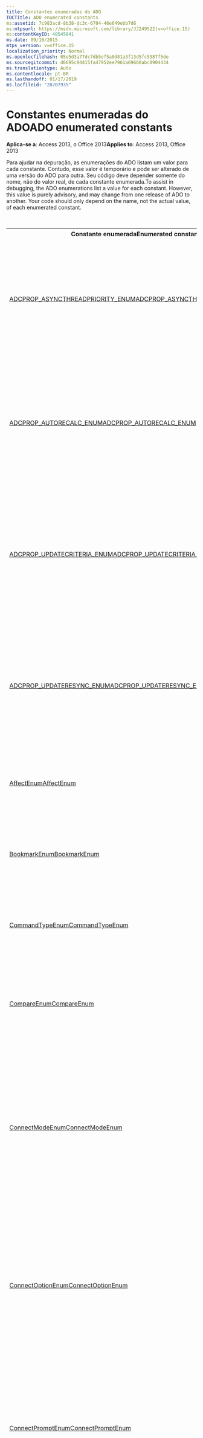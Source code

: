 ```yaml
---
title: Constantes enumeradas do ADO
TOCTitle: ADO enumerated constants
ms:assetid: 7c983acd-8b38-dc3c-6704-46e649ebb7d6
ms:mtpsurl: https://msdn.microsoft.com/library/JJ249522(v=office.15)
ms:contentKeyID: 48545841
ms.date: 09/18/2015
mtps_version: v=office.15
localization_priority: Normal
ms.openlocfilehash: 05e5d3a77dc7db5ef5a0d81a3f13d5fc5987f5de
ms.sourcegitcommit: d6695c94415fa47952ee7961a69660abc0904434
ms.translationtype: Auto
ms.contentlocale: pt-BR
ms.lasthandoff: 01/17/2019
ms.locfileid: "28707935"
---
```

# <a name="ado-enumerated-constants"></a><span data-ttu-id="214d0-102">Constantes enumeradas do ADO</span><span class="sxs-lookup"><span data-stu-id="214d0-102">ADO enumerated constants</span></span>

<span data-ttu-id="214d0-103">**Aplica-se a**: Access 2013, o Office 2013</span><span class="sxs-lookup"><span data-stu-id="214d0-103">**Applies to**: Access 2013, Office 2013</span></span>

<span data-ttu-id="214d0-p101">Para ajudar na depuração, as enumerações do ADO listam um valor para cada constante. Contudo, esse valor é temporário e pode ser alterado de uma versão do ADO para outra. Seu código deve depender somente do nome, não do valor real, de cada constante enumerada.</span><span class="sxs-lookup"><span data-stu-id="214d0-p101">To assist in debugging, the ADO enumerations list a value for each constant. However, this value is purely advisory, and may change from one release of ADO to another. Your code should only depend on the name, not the actual value, of each enumerated constant.</span></span>

<br/>

<table>
<colgroup>
<col style="width: 50%" />
<col style="width: 50%" />
</colgroup>
<tbody>
<tr class="even">
<th><span data-ttu-id="214d0-107">Constante enumerada</span><span class="sxs-lookup"><span data-stu-id="214d0-107">Enumerated constant</span></span></th>
<th><span data-ttu-id="214d0-108">Descrição</span><span class="sxs-lookup"><span data-stu-id="214d0-108">Description</span></span></th>
</tr>
<tr class="odd">
<td><p><span data-ttu-id="214d0-109"><a href="adcprop-asyncthreadpriority-enum.md">ADCPROP_ASYNCTHREADPRIORITY_ENUM</a></span><span class="sxs-lookup"><span data-stu-id="214d0-109"><a href="adcprop-asyncthreadpriority-enum.md">ADCPROP_ASYNCTHREADPRIORITY_ENUM</a></span></span></p></td>
<td><p><span data-ttu-id="214d0-110">Para um objeto do <strong>Recordset</strong> RDS, especifica a prioridade de execução do encadeamento assíncrono que recupera os dados.</span><span class="sxs-lookup"><span data-stu-id="214d0-110">For an RDS <strong>Recordset</strong> object, specifies the execution priority of the asynchronous thread that retrieves data.</span></span></p></td>
</tr>
<tr class="even">
<td><p><span data-ttu-id="214d0-111"><a href="adcprop-autorecalc-enum.md">ADCPROP_AUTORECALC_ENUM</a></span><span class="sxs-lookup"><span data-stu-id="214d0-111"><a href="adcprop-autorecalc-enum.md">ADCPROP_AUTORECALC_ENUM</a></span></span></p></td>
<td><p><span data-ttu-id="214d0-112">Especifica quando o provedor <strong>MSDataShape</strong> recalcula colunas calculadas e agregadas em um <strong>Recordset</strong>de hierárquico.</span><span class="sxs-lookup"><span data-stu-id="214d0-112">Specifies when the <strong>MSDataShape</strong> provider re-calculates aggregate and calculated columns in a hierarchical <strong>Recordset</strong>.</span></span></p></td>
</tr>
<tr class="odd">
<td><p><span data-ttu-id="214d0-113"><a href="adcprop-updatecriteria-enum.md">ADCPROP_UPDATECRITERIA_ENUM</a></span><span class="sxs-lookup"><span data-stu-id="214d0-113"><a href="adcprop-updatecriteria-enum.md">ADCPROP_UPDATECRITERIA_ENUM</a></span></span></p></td>
<td><p><span data-ttu-id="214d0-114">Especifica quais campos podem ser usados para detectar conflitos durante uma atualização otimista de uma linha da fonte de dados com um objeto <strong>Recordset</strong>.</span><span class="sxs-lookup"><span data-stu-id="214d0-114">Specifies which fields can be used to detect conflicts during an optimistic update of a row of the data source with a <strong>Recordset</strong> object.</span></span></p></td>
</tr>
<tr class="even">
<td><p><span data-ttu-id="214d0-115"><a href="adcprop-updateresync-enum.md">ADCPROP_UPDATERESYNC_ENUM</a></span><span class="sxs-lookup"><span data-stu-id="214d0-115"><a href="adcprop-updateresync-enum.md">ADCPROP_UPDATERESYNC_ENUM</a></span></span></p></td>
<td><p><span data-ttu-id="214d0-116">Especifica se o método <strong>UpdateBatch</strong> é seguido por uma operação do método <strong>Resync</strong> implícita e, se for, especifica o escopo dessa operação.</span><span class="sxs-lookup"><span data-stu-id="214d0-116">Specifies whether the <strong>UpdateBatch</strong> method is followed by an implicit <strong>Resync</strong> method operation and if so, the scope of that operation.</span></span></p></td>
</tr>
<tr class="odd">
<td><p><span data-ttu-id="214d0-117"><a href="affectenum.md">AffectEnum</a></span><span class="sxs-lookup"><span data-stu-id="214d0-117"><a href="affectenum.md">AffectEnum</a></span></span></p></td>
<td><p><span data-ttu-id="214d0-118">Especifica quais registros foram afetados por uma operação.</span><span class="sxs-lookup"><span data-stu-id="214d0-118">Specifies which records are affected by an operation.</span></span></p></td>
</tr>
<tr class="even">
<td><p><span data-ttu-id="214d0-119"><a href="bookmarkenum.md">BookmarkEnum</a></span><span class="sxs-lookup"><span data-stu-id="214d0-119"><a href="bookmarkenum.md">BookmarkEnum</a></span></span></p></td>
<td><p><span data-ttu-id="214d0-120">Especifica um indicador mostrando onde a operação deveria começar.</span><span class="sxs-lookup"><span data-stu-id="214d0-120">Specifies a bookmark indicating where the operation should begin.</span></span></p></td>
</tr>
<tr class="odd">
<td><p><span data-ttu-id="214d0-121"><a href="commandtypeenum.md">CommandTypeEnum</a></span><span class="sxs-lookup"><span data-stu-id="214d0-121"><a href="commandtypeenum.md">CommandTypeEnum</a></span></span></p></td>
<td><p><span data-ttu-id="214d0-122">Especifica como um argumento de comando deve ser interpretado.</span><span class="sxs-lookup"><span data-stu-id="214d0-122">Specifies how a command argument should be interpreted.</span></span></p></td>
</tr>
<tr class="even">
<td><p><span data-ttu-id="214d0-123"><a href="compareenum.md">CompareEnum</a></span><span class="sxs-lookup"><span data-stu-id="214d0-123"><a href="compareenum.md">CompareEnum</a></span></span></p></td>
<td><p><span data-ttu-id="214d0-124">Especifica a posição relativa de dois registros representados por seus indicadores.</span><span class="sxs-lookup"><span data-stu-id="214d0-124">Specifies the relative position of two records represented by their bookmarks.</span></span></p></td>
</tr>
<tr class="odd">
<td><p><span data-ttu-id="214d0-125"><a href="connectmodeenum.md">ConnectModeEnum</a></span><span class="sxs-lookup"><span data-stu-id="214d0-125"><a href="connectmodeenum.md">ConnectModeEnum</a></span></span></p></td>
<td><p><span data-ttu-id="214d0-126">Especifica as permissões disponíveis para modificar os dados em uma <strong>Connection</strong>, abrir um <strong>Record</strong> ou especificar os valores para a propriedade <strong>Mode</strong> dos objetos <strong>Record</strong> e <strong>Stream</strong>.</span><span class="sxs-lookup"><span data-stu-id="214d0-126">Specifies the available permissions for modifying data in a <strong>Connection</strong>, opening a <strong>Record</strong>, or specifying values for the <strong>Mode</strong> property of the <strong>Record</strong> and <strong>Stream</strong> objects.</span></span></p></td>
</tr>
<tr class="even">
<td><p><span data-ttu-id="214d0-127"><a href="connectoptionenum.md">ConnectOptionEnum</a></span><span class="sxs-lookup"><span data-stu-id="214d0-127"><a href="connectoptionenum.md">ConnectOptionEnum</a></span></span></p></td>
<td><p><span data-ttu-id="214d0-128">Especifica se o método <strong>Open</strong> de um objeto <strong>Connection</strong> deve ser retornado após a conexão (de maneira síncrona) ou antes da (de maneira assíncrona) conexão ser estabelecida.</span><span class="sxs-lookup"><span data-stu-id="214d0-128">Specifies whether the <strong>Open</strong> method of a <strong>Connection</strong> object should return after (synchronously) or before (asynchronously) the connection is established.</span></span></p></td>
</tr>
<tr class="odd">
<td><p><span data-ttu-id="214d0-129"><a href="connectpromptenum.md">ConnectPromptEnum</a></span><span class="sxs-lookup"><span data-stu-id="214d0-129"><a href="connectpromptenum.md">ConnectPromptEnum</a></span></span></p></td>
<td><p><span data-ttu-id="214d0-130">Especifica se uma caixa de diálogo deve ser exibida para avisar sobre parâmetros ausentes ao abrir uma conexão para uma fonte de dados ODBC.</span><span class="sxs-lookup"><span data-stu-id="214d0-130">Specifies whether a dialog box should be displayed to prompt for missing parameters when opening a connection to an ODBC data source.</span></span></p></td>
</tr>
<tr class="even">
<td><p><span data-ttu-id="214d0-131"><a href="copyrecordoptionsenum.md">CopyRecordOptionsEnum</a></span><span class="sxs-lookup"><span data-stu-id="214d0-131"><a href="copyrecordoptionsenum.md">CopyRecordOptionsEnum</a></span></span></p></td>
<td><p><span data-ttu-id="214d0-132">Especifica o comportamento do método <strong>CopyRecord</strong>.</span><span class="sxs-lookup"><span data-stu-id="214d0-132">Specifies the behavior of the <strong>CopyRecord</strong> method.</span></span></p></td>
</tr>
<tr class="odd">
<td><p><span data-ttu-id="214d0-133"><a href="cursorlocationenum.md">CursorLocationEnum</a></span><span class="sxs-lookup"><span data-stu-id="214d0-133"><a href="cursorlocationenum.md">CursorLocationEnum</a></span></span></p></td>
<td><p><span data-ttu-id="214d0-134">Especifica a localização do mecanismo do cursor.</span><span class="sxs-lookup"><span data-stu-id="214d0-134">Specifies the location of the cursor engine.</span></span></p></td>
</tr>
<tr class="even">
<td><p><span data-ttu-id="214d0-135"><a href="cursoroptionenum.md">CursorOptionEnum</a></span><span class="sxs-lookup"><span data-stu-id="214d0-135"><a href="cursoroptionenum.md">CursorOptionEnum</a></span></span></p></td>
<td><p><span data-ttu-id="214d0-136">Especifica a funcionalidade para a qual o método <strong>Supports</strong> deve ser testado.</span><span class="sxs-lookup"><span data-stu-id="214d0-136">Specifies what functionality the <strong>Supports</strong> method should test for.</span></span></p></td>
</tr>
<tr class="odd">
<td><p><span data-ttu-id="214d0-137"><a href="cursortypeenum.md">CursorTypeEnum</a></span><span class="sxs-lookup"><span data-stu-id="214d0-137"><a href="cursortypeenum.md">CursorTypeEnum</a></span></span></p></td>
<td><p><span data-ttu-id="214d0-138">Especifica o tipo de cursor usado em um objeto <strong>Recordset</strong>.</span><span class="sxs-lookup"><span data-stu-id="214d0-138">Specifies the type of cursor used in a <strong>Recordset</strong> object.</span></span></p></td>
</tr>
<tr class="even">
<td><p><span data-ttu-id="214d0-139"><a href="datatypeenum.md">DataTypeEnum</a></span><span class="sxs-lookup"><span data-stu-id="214d0-139"><a href="datatypeenum.md">DataTypeEnum</a></span></span></p></td>
<td><p><span data-ttu-id="214d0-140">Especifica o tipo de dados de <strong>Field</strong>, <strong>Parameter</strong> ou <strong>Property</strong>.</span><span class="sxs-lookup"><span data-stu-id="214d0-140">Specifies the data type of a <strong>Field</strong>, <strong>Parameter</strong>, or <strong>Property</strong>.</span></span></p></td>
</tr>
<tr class="odd">
<td><p><span data-ttu-id="214d0-141"><a href="editmodeenum.md">EditModeEnum</a></span><span class="sxs-lookup"><span data-stu-id="214d0-141"><a href="editmodeenum.md">EditModeEnum</a></span></span></p></td>
<td><p><span data-ttu-id="214d0-142">Especifica o status de edição de um registro.</span><span class="sxs-lookup"><span data-stu-id="214d0-142">Specifies the editing status of a record.</span></span></p></td>
</tr>
<tr class="even">
<td><p><span data-ttu-id="214d0-143"><a href="errorvalueenum.md">ErrorValueEnum</a></span><span class="sxs-lookup"><span data-stu-id="214d0-143"><a href="errorvalueenum.md">ErrorValueEnum</a></span></span></p></td>
<td><p><span data-ttu-id="214d0-144">Especifica o tipo de erro de tempo de execução do ADO.</span><span class="sxs-lookup"><span data-stu-id="214d0-144">Specifies the type of ADO run-time error.</span></span></p></td>
</tr>
<tr class="odd">
<td><p><span data-ttu-id="214d0-145"><a href="eventreasonenum.md">EventReasonEnum</a></span><span class="sxs-lookup"><span data-stu-id="214d0-145"><a href="eventreasonenum.md">EventReasonEnum</a></span></span></p></td>
<td><p><span data-ttu-id="214d0-146">Especifica a razão que fez com que ocorresse um evento.</span><span class="sxs-lookup"><span data-stu-id="214d0-146">Specifies the reason that caused an event to occur.</span></span></p></td>
</tr>
<tr class="even">
<td><p><span data-ttu-id="214d0-147"><a href="eventstatusenum.md">EventStatusEnum</a></span><span class="sxs-lookup"><span data-stu-id="214d0-147"><a href="eventstatusenum.md">EventStatusEnum</a></span></span></p></td>
<td><p><span data-ttu-id="214d0-148">Especifica o status atual da execução de um evento.</span><span class="sxs-lookup"><span data-stu-id="214d0-148">Specifies the current status of the execution of an event.</span></span></p></td>
</tr>
<tr class="odd">
<td><p><span data-ttu-id="214d0-149"><a href="executeoptionenum.md">ExecuteOptionEnum</a></span><span class="sxs-lookup"><span data-stu-id="214d0-149"><a href="executeoptionenum.md">ExecuteOptionEnum</a></span></span></p></td>
<td><p><span data-ttu-id="214d0-150">Especifica como um provedor deve executar um comando.</span><span class="sxs-lookup"><span data-stu-id="214d0-150">Specifies how a provider should execute a command.</span></span></p></td>
</tr>
<tr class="even">
<td><p><span data-ttu-id="214d0-151"><a href="fieldenum.md">FieldEnum</a></span><span class="sxs-lookup"><span data-stu-id="214d0-151"><a href="fieldenum.md">FieldEnum</a></span></span></p></td>
<td><p><span data-ttu-id="214d0-152">Especifica os campos especiais mencionados em uma coleção de <strong>Campos</strong> do objeto <strong>Record</strong>.</span><span class="sxs-lookup"><span data-stu-id="214d0-152">Specifies the special fields referenced in a <strong>Record</strong> object's <strong>Fields</strong> collection.</span></span></p></td>
</tr>
<tr class="odd">
<td><p><span data-ttu-id="214d0-153"><a href="fieldattributeenum.md">FieldAttributeEnum</a></span><span class="sxs-lookup"><span data-stu-id="214d0-153"><a href="fieldattributeenum.md">FieldAttributeEnum</a></span></span></p></td>
<td><p><span data-ttu-id="214d0-154">Especifica um ou mais atributos de um objeto <strong>Field</strong>.</span><span class="sxs-lookup"><span data-stu-id="214d0-154">Specifies one or more attributes of a <strong>Field</strong> object.</span></span></p></td>
</tr>
<tr class="even">
<td><p><span data-ttu-id="214d0-155"><a href="fieldstatusenum.md">FieldStatusEnum</a></span><span class="sxs-lookup"><span data-stu-id="214d0-155"><a href="fieldstatusenum.md">FieldStatusEnum</a></span></span></p></td>
<td><p><span data-ttu-id="214d0-156">Especifica o status de um objeto <strong>Field</strong>.</span><span class="sxs-lookup"><span data-stu-id="214d0-156">Specifies the status of a <strong>Field</strong> object.</span></span></p></td>
</tr>
<tr class="odd">
<td><p><span data-ttu-id="214d0-157"><a href="filtergroupenum.md">FilterGroupEnum</a></span><span class="sxs-lookup"><span data-stu-id="214d0-157"><a href="filtergroupenum.md">FilterGroupEnum</a></span></span></p></td>
<td><p><span data-ttu-id="214d0-158">Especifica o grupo de registros a serem filtrados a partir de um <strong>Recordset</strong>.</span><span class="sxs-lookup"><span data-stu-id="214d0-158">Specifies the group of records to be filtered from a <strong>Recordset</strong>.</span></span></p></td>
</tr>
<tr class="even">
<td><p><span data-ttu-id="214d0-159"><a href="getrowsoptionenum.md">GetRowsOptionEnum</a></span><span class="sxs-lookup"><span data-stu-id="214d0-159"><a href="getrowsoptionenum.md">GetRowsOptionEnum</a></span></span></p></td>
<td><p><span data-ttu-id="214d0-160">Especifica quantos registros devem ser recuperados de um <strong>Recorset</strong>.</span><span class="sxs-lookup"><span data-stu-id="214d0-160">Specifies how many records to retrieve from a <strong>Recordset</strong>.</span></span></p></td>
</tr>
<tr class="odd">
<td><p><span data-ttu-id="214d0-161"><a href="isolationlevelenum.md">IsolationLevelEnum</a></span><span class="sxs-lookup"><span data-stu-id="214d0-161"><a href="isolationlevelenum.md">IsolationLevelEnum</a></span></span></p></td>
<td><p><span data-ttu-id="214d0-162">Especifica o nível de isolamento da transação para um objeto <strong>Connection</strong>.</span><span class="sxs-lookup"><span data-stu-id="214d0-162">Specifies the level of transaction isolation for a <strong>Connection</strong> object.</span></span></p></td>
</tr>
<tr class="even">
<td><p><span data-ttu-id="214d0-163"><a href="lineseparatorsenum.md">LineSeparatorsEnum</a></span><span class="sxs-lookup"><span data-stu-id="214d0-163"><a href="lineseparatorsenum.md">LineSeparatorsEnum</a></span></span></p></td>
<td><p><span data-ttu-id="214d0-164">Especifica o caractere usado como um separador de linha nos objetos <strong>Stream</strong> de texto.</span><span class="sxs-lookup"><span data-stu-id="214d0-164">Specifies the character used as a line separator in text <strong>Stream</strong> objects.</span></span></p></td>
</tr>
<tr class="odd">
<td><p><span data-ttu-id="214d0-165"><a href="locktypeenum.md">LockTypeEnum</a></span><span class="sxs-lookup"><span data-stu-id="214d0-165"><a href="locktypeenum.md">LockTypeEnum</a></span></span></p></td>
<td><p><span data-ttu-id="214d0-166">Especifica o tipo de bloqueio colocado nos registros durante a edição.</span><span class="sxs-lookup"><span data-stu-id="214d0-166">Specifies the type of lock placed on records during editing.</span></span></p></td>
</tr>
<tr class="even">
<td><p><span data-ttu-id="214d0-167"><a href="marshaloptionsenum.md">MarshalOptionsEnum</a></span><span class="sxs-lookup"><span data-stu-id="214d0-167"><a href="marshaloptionsenum.md">MarshalOptionsEnum</a></span></span></p></td>
<td><p><span data-ttu-id="214d0-168">Especifica quais registros devem ser retornados ao servidor.</span><span class="sxs-lookup"><span data-stu-id="214d0-168">Specifies which records should be returned to the server.</span></span></p></td>
</tr>
<tr class="odd">
<td><p><span data-ttu-id="214d0-169"><a href="moverecordoptionsenum.md">MoveRecordOptionsEnum</a></span><span class="sxs-lookup"><span data-stu-id="214d0-169"><a href="moverecordoptionsenum.md">MoveRecordOptionsEnum</a></span></span></p></td>
<td><p><span data-ttu-id="214d0-170">Especifica o comportamento do objeto <strong>Record</strong> do método <strong>MoveRecord</strong>.</span><span class="sxs-lookup"><span data-stu-id="214d0-170">Specifies the behavior of the <strong>Record</strong> object <strong>MoveRecord</strong> method.</span></span></p></td>
</tr>
<tr class="even">
<td><p><span data-ttu-id="214d0-171"><a href="objectstateenum.md">ObjectStateEnum</a></span><span class="sxs-lookup"><span data-stu-id="214d0-171"><a href="objectstateenum.md">ObjectStateEnum</a></span></span></p></td>
<td><p><span data-ttu-id="214d0-172">Especifica se um objeto está aberto ou fechado, conectando a uma fonte de dados, executando um comando ou buscando dados.</span><span class="sxs-lookup"><span data-stu-id="214d0-172">Specifies whether an object is open or closed, connecting to a data source, executing a command, or fetching data.</span></span></p></td>
</tr>
<tr class="odd">
<td><p><span data-ttu-id="214d0-173"><a href="parameterattributesenum.md">ParameterAttributesEnum</a></span><span class="sxs-lookup"><span data-stu-id="214d0-173"><a href="parameterattributesenum.md">ParameterAttributesEnum</a></span></span></p></td>
<td><p><span data-ttu-id="214d0-174">Especifica os atributos de um objeto <strong>Parameter</strong>.</span><span class="sxs-lookup"><span data-stu-id="214d0-174">Specifies the attributes of a <strong>Parameter</strong> object.</span></span></p></td>
</tr>
<tr class="even">
<td><p><span data-ttu-id="214d0-175"><a href="parameterdirectionenum.md">ParameterDirectionEnum</a></span><span class="sxs-lookup"><span data-stu-id="214d0-175"><a href="parameterdirectionenum.md">ParameterDirectionEnum</a></span></span></p></td>
<td><p><span data-ttu-id="214d0-176">Especifica se <strong>Parameter</strong> representa um parâmetro de entrada, de saída, ou ambos, ou se é o valor de retorno de um procedimento armazenado.</span><span class="sxs-lookup"><span data-stu-id="214d0-176">Specifies whether the <strong>Parameter</strong> represents an input parameter, an output parameter, or both, or if the parameter is the return value from a stored procedure.</span></span></p></td>
</tr>
<tr class="odd">
<td><p><span data-ttu-id="214d0-177"><a href="persistformatenum.md">PersistFormatEnum</a></span><span class="sxs-lookup"><span data-stu-id="214d0-177"><a href="persistformatenum.md">PersistFormatEnum</a></span></span></p></td>
<td><p><span data-ttu-id="214d0-178">Especifica o formato no qual se deve salvar um <strong>Recorset</strong>.</span><span class="sxs-lookup"><span data-stu-id="214d0-178">Specifies the format in which to save a <strong>Recordset</strong>.</span></span></p></td>
</tr>
<tr class="even">
<td><p><span data-ttu-id="214d0-179"><a href="positionenum.md">PositionEnum</a></span><span class="sxs-lookup"><span data-stu-id="214d0-179"><a href="positionenum.md">PositionEnum</a></span></span></p></td>
<td><p><span data-ttu-id="214d0-180">Especifica a posição atual do ponteiro do registro em um <strong>Recordset</strong>.</span><span class="sxs-lookup"><span data-stu-id="214d0-180">Specifies the current position of the record pointer within a <strong>Recordset</strong>.</span></span></p></td>
</tr>
<tr class="odd">
<td><p><span data-ttu-id="214d0-181"><a href="propertyattributesenum.md">PropertyAttributesEnum</a></span><span class="sxs-lookup"><span data-stu-id="214d0-181"><a href="propertyattributesenum.md">PropertyAttributesEnum</a></span></span></p></td>
<td><p><span data-ttu-id="214d0-182">Especifica os atributos de um objeto <strong>Property</strong>.</span><span class="sxs-lookup"><span data-stu-id="214d0-182">Specifies the attributes of a <strong>Property</strong> object.</span></span></p></td>
</tr>
<tr class="even">
<td><p><span data-ttu-id="214d0-183"><a href="recordcreateoptionsenum.md">RecordCreateOptionsEnum</a></span><span class="sxs-lookup"><span data-stu-id="214d0-183"><a href="recordcreateoptionsenum.md">RecordCreateOptionsEnum</a></span></span></p></td>
<td><p><span data-ttu-id="214d0-184">Especifica o método <strong>Open</strong> do objeto <strong>Record</strong> se um <strong>Record</strong> existente estiver aberto ou se um novo <strong>Record</strong> for criado.</span><span class="sxs-lookup"><span data-stu-id="214d0-184">Specifies for the <strong>Record</strong> object <strong>Open</strong> method whether an existing <strong>Record</strong> should be opened, or a new <strong>Record</strong> should be created.</span></span></p></td>
</tr>
<tr class="odd">
<td><p><span data-ttu-id="214d0-185"><a href="recordopenoptionsenum.md">RecordOpenOptionsEnum</a></span><span class="sxs-lookup"><span data-stu-id="214d0-185"><a href="recordopenoptionsenum.md">RecordOpenOptionsEnum</a></span></span></p></td>
<td><p><span data-ttu-id="214d0-p102">Especifica as opções para abrir um objeto <strong>Record</strong>. Esses valores podem ser combinados utilizando um operador OR.</span><span class="sxs-lookup"><span data-stu-id="214d0-p102">Specifies options for opening a <strong>Record</strong>. These values may be combined by using an OR operator.</span></span></p></td>
</tr>
<tr class="even">
<td><p><span data-ttu-id="214d0-188"><a href="recordstatusenum.md">RecordStatusEnum</a></span><span class="sxs-lookup"><span data-stu-id="214d0-188"><a href="recordstatusenum.md">RecordStatusEnum</a></span></span></p></td>
<td><p><span data-ttu-id="214d0-189">Especifica o status de um registro com relação a atualizações de batch e outras operações em massa.</span><span class="sxs-lookup"><span data-stu-id="214d0-189">Specifies the status of a record with regard to batch updates and other bulk operations.</span></span></p></td>
</tr>
<tr class="odd">
<td><p><span data-ttu-id="214d0-190"><a href="recordtypeenum.md">RecordTypeEnum</a></span><span class="sxs-lookup"><span data-stu-id="214d0-190"><a href="recordtypeenum.md">RecordTypeEnum</a></span></span></p></td>
<td><p><span data-ttu-id="214d0-191">Especifica o tipo de objeto <strong>Record</strong>.</span><span class="sxs-lookup"><span data-stu-id="214d0-191">Specifies the type of <strong>Record</strong> object.</span></span></p></td>
</tr>
<tr class="even">
<td><p><span data-ttu-id="214d0-192"><a href="resyncenum.md">ResyncEnum</a></span><span class="sxs-lookup"><span data-stu-id="214d0-192"><a href="resyncenum.md">ResyncEnum</a></span></span></p></td>
<td><p><span data-ttu-id="214d0-193">Especifica se os valores subjacentes são sobregravados por uma chamada para <strong>Resync</strong>.</span><span class="sxs-lookup"><span data-stu-id="214d0-193">Specifies whether underlying values are overwritten by a call to <strong>Resync</strong>.</span></span></p></td>
</tr>
<tr class="odd">
<td><p><span data-ttu-id="214d0-194"><a href="saveoptionsenum.md">SaveOptionsEnum</a></span><span class="sxs-lookup"><span data-stu-id="214d0-194"><a href="saveoptionsenum.md">SaveOptionsEnum</a></span></span></p></td>
<td><p><span data-ttu-id="214d0-p103">Especifica se um arquivo deveria ser criado ou sobregravado ao salvar a partir de um objeto <strong>Stream</strong>. Os valores podem ser combinados com um operador AND.</span><span class="sxs-lookup"><span data-stu-id="214d0-p103">Specifies whether a file should be created or overwritten when saving from a <strong>Stream</strong> object. The values can be combined with an AND operator.</span></span></p></td>
</tr>
<tr class="even">
<td><p><span data-ttu-id="214d0-197"><a href="schemaenum.md">SchemaEnum</a></span><span class="sxs-lookup"><span data-stu-id="214d0-197"><a href="schemaenum.md">SchemaEnum</a></span></span></p></td>
<td><p><span data-ttu-id="214d0-p104">Especifica o tipo de esquema <strong>Recordset</strong> que o método <strong>OpenSchema</strong> recupera. Especifica a direção de uma pesquisa de registro dentro de um <strong>Recordset</strong>.</span><span class="sxs-lookup"><span data-stu-id="214d0-p104">Specifies the type of schema <strong>Recordset</strong> that the <strong>OpenSchema</strong> method retrieves. Specifies the direction of a record search within a <strong>Recordset</strong>.</span></span></p></td>
</tr>
<tr class="odd">
<td><p><span data-ttu-id="214d0-200"><a href="searchdirectionenum.md">SearchDirectionEnum</a></span><span class="sxs-lookup"><span data-stu-id="214d0-200"><a href="searchdirectionenum.md">SearchDirectionEnum</a></span></span></p></td>
<td><p><span data-ttu-id="214d0-201">Especifica a direção de uma pesquisa de registro dentro de um <strong>Recordset</strong>. Especifica o tipo de <strong>Seek</strong> a ser executado.</span><span class="sxs-lookup"><span data-stu-id="214d0-201">Specifies the direction of a record search within a <strong>Recordset</strong>.Specifies the type of <strong>Seek</strong> to execute.</span></span></p></td>
</tr>
<tr class="even">
<td><p><span data-ttu-id="214d0-202"><a href="seekenum.md">SeekEnum</a></span><span class="sxs-lookup"><span data-stu-id="214d0-202"><a href="seekenum.md">SeekEnum</a></span></span></p></td>
<td><p><span data-ttu-id="214d0-p105">Especifica o tipo de <strong>Seek</strong> a ser executado. Especifica as opções para a abertura de um objeto <strong>Stream</strong>. Os valores podem ser combinados a um operador AND.</span><span class="sxs-lookup"><span data-stu-id="214d0-p105">Specifies the type of <strong>Seek</strong> to execute.Specifies options for opening a <strong>Stream</strong> object. The values can be combined with an AND operator.</span></span></p></td>
</tr>
<tr class="odd">
<td><p><span data-ttu-id="214d0-205"><a href="streamopenoptionsenum.md">StreamOpenOptionsEnum</a></span><span class="sxs-lookup"><span data-stu-id="214d0-205"><a href="streamopenoptionsenum.md">StreamOpenOptionsEnum</a></span></span></p></td>
<td><p><span data-ttu-id="214d0-p106">Especifica as opções para abrir um objeto <strong>Stream</strong>. Os valores podem ser combinados a um operador AND. Especifica se o fluxo inteiro ou a próxima linha deve ser lida a partir do objeto <strong>Stream</strong>.</span><span class="sxs-lookup"><span data-stu-id="214d0-p106">Specifies options for opening a <strong>Stream</strong> object. The values can be combined with an AND operator.Specifies whether the whole stream or the next line should be read from a <strong>Stream</strong> object.</span></span></p></td>
</tr>
<tr class="even">
<td><p><span data-ttu-id="214d0-208"><a href="streamreadenum.md">StreamReadEnum</a></span><span class="sxs-lookup"><span data-stu-id="214d0-208"><a href="streamreadenum.md">StreamReadEnum</a></span></span></p></td>
<td><p><span data-ttu-id="214d0-209">Especifica se o fluxo inteiro ou a próxima linha deve ser lida a partir do objeto <strong>Stream</strong>. Especifica os tipos de dados armazenados em um objeto <strong>Stream</strong>.</span><span class="sxs-lookup"><span data-stu-id="214d0-209">Specifies whether the whole stream or the next line should be read from a <strong>Stream</strong> object.Specifies the type of data stored in a <strong>Stream</strong> object.</span></span></p></td>
</tr>
<tr class="odd">
<td><p><span data-ttu-id="214d0-210"><a href="streamtypeenum.md">StreamTypeEnum</a></span><span class="sxs-lookup"><span data-stu-id="214d0-210"><a href="streamtypeenum.md">StreamTypeEnum</a></span></span></p></td>
<td><p><span data-ttu-id="214d0-211">Especifica os tipos de dados armazenados em um objeto <strong>Stream</strong>. Especifica se um separador de linha está anexado à sequência de caracteres escrita no objeto <strong>Stream</strong>.</span><span class="sxs-lookup"><span data-stu-id="214d0-211">Specifies the type of data stored in a <strong>Stream</strong> object.Specifies whether a line separator is appended to the string written to a <strong>Stream</strong> object.</span></span></p></td>
</tr>
<tr class="even">
<td><p><span data-ttu-id="214d0-212"><a href="streamwriteenum.md">StreamWriteEnum</a></span><span class="sxs-lookup"><span data-stu-id="214d0-212"><a href="streamwriteenum.md">StreamWriteEnum</a></span></span></p></td>
<td><p><span data-ttu-id="214d0-213">Especifica se um separador de linha está anexado à sequência de caracteres escrita no objeto <strong>Stream</strong>. Especifica o formato ao recuperar um <strong>Recordset</strong> como uma sequência de caracteres.</span><span class="sxs-lookup"><span data-stu-id="214d0-213">Specifies whether a line separator is appended to the string written to a <strong>Stream</strong> object.Specifies the format when retrieving a <strong>Recordset</strong> as a string.</span></span></p></td>
</tr>
<tr class="odd">
<td><p><span data-ttu-id="214d0-214"><a href="stringformatenum.md">StringFormatEnum</a></span><span class="sxs-lookup"><span data-stu-id="214d0-214"><a href="stringformatenum.md">StringFormatEnum</a></span></span></p></td>
<td><p><span data-ttu-id="214d0-215">Especifica o formato ao recuperar um <strong>Recordset</strong> como uma sequência de caracteres. Especifica os atributos da transação de um objeto <strong>Connection</strong>.</span><span class="sxs-lookup"><span data-stu-id="214d0-215">Specifies the format when retrieving a <strong>Recordset</strong> as a string.Specifies the transaction attributes of a <strong>Connection</strong> object.</span></span></p></td>
</tr>
<tr class="even">
<td><p><span data-ttu-id="214d0-216"><a href="xactattributeenum.md">XactAttributeEnum</a></span><span class="sxs-lookup"><span data-stu-id="214d0-216"><a href="xactattributeenum.md">XactAttributeEnum</a></span></span></p></td>
<td><p><span data-ttu-id="214d0-217">Especifica os atributos de transação de um objeto <strong>Connection</strong>.</span><span class="sxs-lookup"><span data-stu-id="214d0-217">Specifies the transaction attributes of a <strong>Connection</strong> object.</span></span></p></td>
</tr>
</tbody>
</table>

